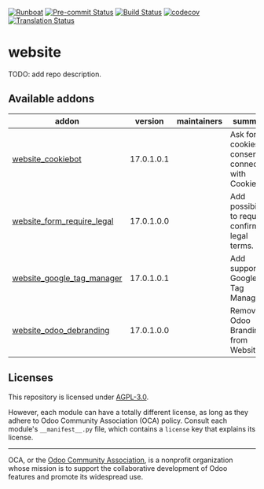 
[![Runboat](https://img.shields.io/badge/runboat-Try%20me-875A7B.png)](https://runboat.odoo-community.org/builds?repo=OCA/website&target_branch=17.0)
[![Pre-commit Status](https://github.com/OCA/website/actions/workflows/pre-commit.yml/badge.svg?branch=17.0)](https://github.com/OCA/website/actions/workflows/pre-commit.yml?query=branch%3A17.0)
[![Build Status](https://github.com/OCA/website/actions/workflows/test.yml/badge.svg?branch=17.0)](https://github.com/OCA/website/actions/workflows/test.yml?query=branch%3A17.0)
[![codecov](https://codecov.io/gh/OCA/website/branch/17.0/graph/badge.svg)](https://codecov.io/gh/OCA/website)
[![Translation Status](https://translation.odoo-community.org/widgets/website-17-0/-/svg-badge.svg)](https://translation.odoo-community.org/engage/website-17-0/?utm_source=widget)

<!-- /!\ do not modify above this line -->

# website

TODO: add repo description.

<!-- /!\ do not modify below this line -->

<!-- prettier-ignore-start -->

[//]: # (addons)

Available addons
----------------
addon | version | maintainers | summary
--- | --- | --- | ---
[website_cookiebot](website_cookiebot/) | 17.0.1.0.1 |  | Ask for cookies consent connecting with Cookiebot
[website_form_require_legal](website_form_require_legal/) | 17.0.1.0.0 |  | Add possibility to require confirm legal terms.
[website_google_tag_manager](website_google_tag_manager/) | 17.0.1.0.1 |  | Add support for Google Tag Manager
[website_odoo_debranding](website_odoo_debranding/) | 17.0.1.0.0 |  | Remove Odoo Branding from Website

[//]: # (end addons)

<!-- prettier-ignore-end -->

## Licenses

This repository is licensed under [AGPL-3.0](LICENSE).

However, each module can have a totally different license, as long as they adhere to Odoo Community Association (OCA)
policy. Consult each module's `__manifest__.py` file, which contains a `license` key
that explains its license.

----
OCA, or the [Odoo Community Association](http://odoo-community.org/), is a nonprofit
organization whose mission is to support the collaborative development of Odoo features
and promote its widespread use.
